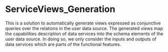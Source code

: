 # ServiceViews_Generation
This is a solution to automatically generate views expressed as conjunctive queries over the relations in the user data source.   The generated views map the capabilities description of data services into the schema elements of the user data source. In doing so, we only consider the inputs and outputs of data services which are parts of the functional features.
